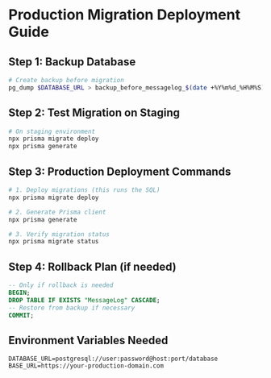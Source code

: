 # Production Migration Deployment Guide

## Step 1: Backup Database

```bash
# Create backup before migration
pg_dump $DATABASE_URL > backup_before_messagelog_$(date +%Y%m%d_%H%M%S).sql
```

## Step 2: Test Migration on Staging

```bash
# On staging environment
npx prisma migrate deploy
npx prisma generate
```

## Step 3: Production Deployment Commands

```bash
# 1. Deploy migrations (this runs the SQL)
npx prisma migrate deploy

# 2. Generate Prisma client
npx prisma generate

# 3. Verify migration status
npx prisma migrate status
```

## Step 4: Rollback Plan (if needed)

```sql
-- Only if rollback is needed
BEGIN;
DROP TABLE IF EXISTS "MessageLog" CASCADE;
-- Restore from backup if necessary
COMMIT;
```

## Environment Variables Needed

```env
DATABASE_URL=postgresql://user:password@host:port/database
BASE_URL=https://your-production-domain.com
```

